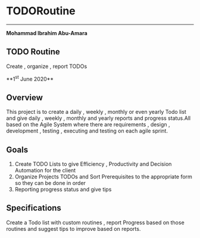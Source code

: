 # TODORoutine

___________________________________________________________________________

**Mohammad Ibrahim Abu-Amara**

<h2>TODO Routine</h2>


<p>Create , organize , report TODOs </p>

<p>**1<sup>st</sup> June 2020**

<h2>Overview</h2>

This project is to create a daily , weekly , monthly or even yearly Todo list and give daily , weekly , monthly and yearly reports and progress status.All based on the Agile System where there are requirements , design , development , testing , executing and testing on each agile sprint.

<h2>Goals</h2>




1. Create TODO Lists to give Efficiency , Productivity and Decision Automation for the client
2. Organize Projects TODOs and Sort Prerequisites to the appropriate form so they can be done in order
3. Reporting progress status and give tips

<h2>Specifications</h2>


Create a Todo list with custom routines , report Progress based on those routines and suggest tips to improve based on reports.
